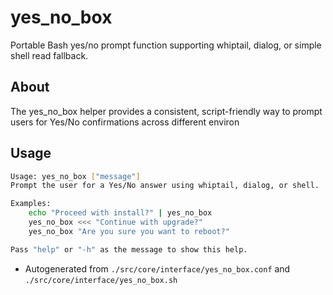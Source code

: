 # yes_no_box
Portable Bash yes/no prompt function supporting whiptail, dialog, or simple shell read fallback.

## About
The yes_no_box helper provides a consistent, script-friendly way to prompt users for Yes/No confirmations across different environ

## Usage
~~~bash
Usage: yes_no_box ["message"]
Prompt the user for a Yes/No answer using whiptail, dialog, or shell.

Examples:
	echo "Proceed with install?" | yes_no_box
	yes_no_box <<< "Continue with upgrade?"
	yes_no_box "Are you sure you want to reboot?"

Pass "help" or "-h" as the message to show this help.
~~~

- Autogenerated from `./src/core/interface/yes_no_box.conf` and `./src/core/interface/yes_no_box.sh`
